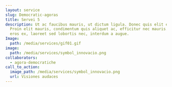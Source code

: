 ```yaml
---
layout: service
slug: Democratic-agoras
title: Servei 5
description: Ut ac faucibus mauris, ut dictum ligula. Donec quis elit elit.
  Proin elit mauris, condimentum quis aliquet ac, efficitur nec mauris. Quisque
  eros ex, laoreet sed lobortis nec, interdum a augue.
Image:
  path: /media/services/gif01.gif
image:
  path: /media/services/symbol_innovacio.png
collaborators:
  - agora-democratiche
call_to_action:
  image_path: /media/services/symbol_innovacio.png
  url: Visiones audaces
---
```

